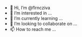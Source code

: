 - 👋 Hi, I’m @flrncziva
- 👀 I’m interested in ...
- 🌱 I’m currently learning ...
- 💞️ I’m looking to collaborate on ...
- 📫 How to reach me ...

<!---
flrncziva/flrncziva is a ✨ special ✨ repository because its `README.md` (this file) appears on your GitHub profile.
You can click the Preview link to take a look at your changes.
--->
